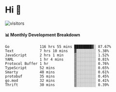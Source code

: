 # Hi 👋
 
![visitors](https://visitor-badge.glitch.me/badge?page_id=sorcererxw.sorcererx)

#### 📊 Monthly Development Breakdown

<!--START_SECTION:waka-->
```text
Go              116 hrs 55 mins ████████▓░ 87.67%
Text            7 hrs 10 mins   ▓░░░░░░░░░ 5.38%
JavaScript      2 hrs 1 min     ▒░░░░░░░░░ 1.52%
YAML            1 hr 4 mins     ▒░░░░░░░░░ 0.81%
Protocol Buffer 1 hr            ▒░░░░░░░░░ 0.76%
TypeScript      52 mins         ▒░░░░░░░░░ 0.65%
Smarty          48 mins         ▒░░░░░░░░░ 0.61%
protobuf        35 mins         ▒░░░░░░░░░ 0.45%
go.mod          32 mins         ▒░░░░░░░░░ 0.41%
Thrift          30 mins         ▒░░░░░░░░░ 0.39%
```
<!--END_SECTION:waka-->
